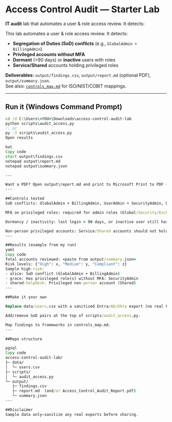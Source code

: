 # Access Control Audit — Starter Lab

**IT audit** lab that automates a user & role access review. It detects:

 This lab automates a user & role access review. It detects:
- **Segregation of Duties (SoD) conflicts** (e.g., `GlobalAdmin + BillingAdmin`)
- **Privileged accounts without MFA**
- **Dormant** (>90 days) or **inactive** users with roles
- **Service/Shared** accounts holding privileged roles

**Deliverables:** `output/findings.csv`, `output/report.md` (optional PDF), `output/summary.json`.  
See also: [`controls_map.md`](./controls_map.md) for ISO/NIST/COBIT mappings.

---

## Run it (Windows Command Prompt)
```bat
cd /d C:\Users\<YOU>\Downloads\access-control-audit-lab
python scripts\audit_access.py
:: or
py -3 scripts\audit_access.py
Open results

bat
Copy code
start output\findings.csv
notepad output\report.md
notepad output\summary.json

---

Want a PDF? Open output\report.md and print to Microsoft Print to PDF (save as output\Access_Control_Audit_Report.pdf).
---

##Controls tested
SoD conflicts: GlobalAdmin + BillingAdmin, UserAdmin + SecurityAdmin, Developer + DBA_Prod

MFA on privileged roles: required for admin roles (Global/Security/Exchange/SharePoint, DBA_Prod, etc.)

Dormancy / inactivity: last login > 90 days, or inactive user still has roles

Non-person privileged accounts: Service/Shared accounts should not hold admin roles
---

##Results (example from my run)
yaml
Copy code
Total accounts reviewed: <paste from output/summary.json>
Risk levels: {"High": x, "Medium": y, "Compliant": z}
Sample high-risk:
- alice: SoD conflict (GlobalAdmin + BillingAdmin)
- grace: Has privileged role(s) without MFA: SecurityAdmin
- shared-helpdesk: Privileged non-person account (Shared)
---

##Make it your own

Replace data/users.csv with a sanitized Entra/AD/Okta export (no real PII).

Add/remove SoD pairs at the top of scripts/audit_access.py.

Map findings to frameworks in controls_map.md.
---

##Repo structure

pgsql
Copy code
access-control-audit-lab/
├─ data/
│  └─ users.csv
├─ scripts/
│  └─ audit_access.py
└─ output/
   ├─ findings.csv
   ├─ report.md  (and/or Access_Control_Audit_Report.pdf)
   └─ summary.json
---

##Disclaimer
Sample data only—sanitize any real exports before sharing.